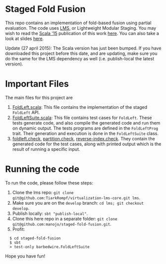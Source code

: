 Staged Fold Fusion
==================

This repo contains an implementation of fold-based fusion using partial evaluation.
The code uses [LMS](http://scala-lms.github.io), or Lightweight
Modular Staging. You may wish to read the [Scala '15](http://lampwww.epfl.ch/~hmiller/scala2015/)
publication of this work [here](http://infoscience.epfl.ch/record/209021/files/p41-jonnalagedda.pdf).
You can also take a look at slides [here](http://lampwww.epfl.ch/~hmiller/scala2015/slides/fold_based_fusion.pdf).

Update (27 april 2015): The Scala version has just been bumped. If you have
downloaded this project before this date, and are updating, make sure you do the
same for the LMS dependency as well (i.e. publish-local the latest version).

Important Files
===============

The main files for this project are

  1. [FoldLeft.scala](https://github.com/manojo/staged-fold-fusion/blob/master/src/main/scala/barbedwire/FoldLeft.scala):
  This file contains the implementation of the staged `FoldLeft` API.
  2. [FoldLeftSuite.scala](https://github.com/manojo/staged-fold-fusion/blob/master/src/test/scala/barbedwire/FoldLeftSuite.scala):
  This file contains test cases for `FoldLeft`. These tests generate code, and also
  compile the generated code and run them on dynamic output. The tests programs
  are defined in the `FoldLeftProg` trait.
  Their generation and execution is done in the `FoldLeftSuite` class.
  3. [foldleft.check](https://github.com/manojo/staged-fold-fusion/blob/master/test-out/foldleft.check),
  [partition.check](https://github.com/manojo/staged-fold-fusion/blob/master/test-out/partition.check),
  [reverse-index.check](https://github.com/manojo/staged-fold-fusion/blob/master/test-out/reverse-index.check).
  They contain the generated code for the test cases, along with printed output
  which is the result of running a specific input.

Running the code
================
To run the code, please follow these steps:

  1. Clone the lms repo: `git clone git@github.com:TiarkRompf/virtualization-lms-core.git lms`.
  2. Make sure you are on the `develop` branch: `cd lms; git checkout develop`.
  3. Publish locally: `sbt "publish-local"`.
  4. Clone this here repo in a separate folder: `git clone git@github.com:manojo/staged-fold-fusion.git`.
  5. Profit:
  ```
    $ cd staged-fold-fusion
    $ sbt
    > test-only barbedwire.FoldLeftSuite
  ```

Hope you have fun!
